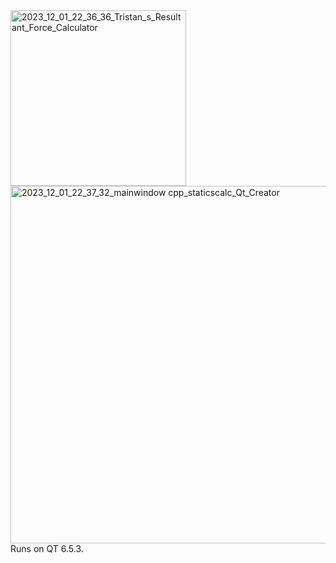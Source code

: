 <img width="281" alt="2023_12_01_22_36_36_Tristan_s_Resultant_Force_Calculator" src="https://github.com/tristanceleazer/SGUStaticsCalc/assets/123049788/845b8672-eb5a-4bf2-a49b-cc516ea4b26d">
<img width="572" alt="2023_12_01_22_37_32_mainwindow cpp_staticscalc_Qt_Creator" src="https://github.com/tristanceleazer/SGUStaticsCalc/assets/123049788/f5a7019b-c61e-4b75-97d8-522238a67357">
Runs on QT 6.5.3.

